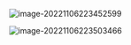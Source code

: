 ![image-20221106223452599](https://blog-pic-1313935212.cos.ap-guangzhou.myqcloud.com/imgs/202211062234661.png)

![image-20221106223503466](https://blog-pic-1313935212.cos.ap-guangzhou.myqcloud.com/imgs/202211062235519.png)